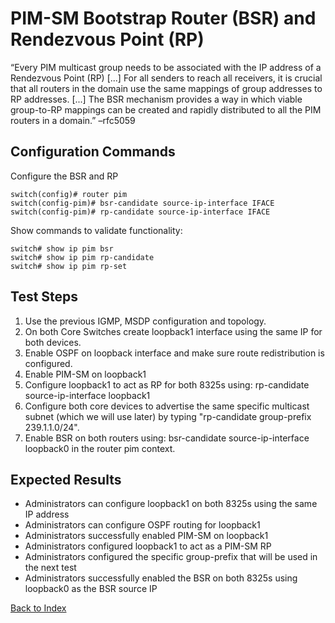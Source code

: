 # PIM-SM Bootstrap Router (BSR) and Rendezvous Point (RP) 

 “Every PIM multicast group needs to be associated with the IP address of a Rendezvous Point (RP) [...] For all senders to reach all receivers, it is crucial that all routers in the domain use the same mappings of group addresses to RP addresses. [...] The BSR mechanism provides a way in which viable group-to-RP mappings can be created and rapidly distributed to all the PIM routers in a domain.” –rfc5059 
 

## Configuration Commands

Configure the BSR and RP 

```
switch(config)# router pim
switch(config-pim)# bsr-candidate source-ip-interface IFACE
switch(config-pim)# rp-candidate source-ip-interface IFACE
```

Show commands to validate functionality:  

```
switch# show ip pim bsr
switch# show ip pim rp-candidate
switch# show ip pim rp-set
```

## Test Steps

1. Use the previous IGMP, MSDP configuration and topology.
2. On both Core Switches create loopback1 interface using the same IP for both devices.
3. Enable OSPF on loopback interface and make sure route redistribution is configured.
4. Enable PIM-SM on loopback1
5. Configure loopback1 to act as RP for both 8325s using: rp-candidate source-ip-interface loopback1
6. Configure both core devices to advertise the same specific multicast subnet (which we will use later) by typing "rp-candidate group-prefix 239.1.1.0/24".
7. Enable BSR on both routers using: bsr-candidate source-ip-interface loopback0 in the router pim context.


## Expected Results

* Administrators can configure loopback1 on both 8325s using the same IP address 
* Administrators can configure OSPF routing for loopback1
* Administrators successfully enabled PIM-SM on loopback1
* Administrators configured loopback1 to act as a PIM-SM RP
* Administrators configured the specific group-prefix that will be used in the next test
* Administrators successfully enabled the BSR on both 8325s using loopback0 as the BSR source IP
  
[Back to Index](../index.md)